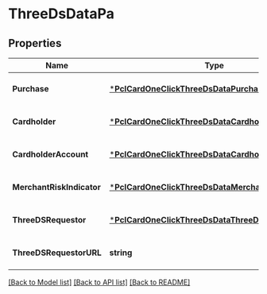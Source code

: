 # ThreeDsDataPa

## Properties
Name | Type | Description | Notes
------------ | ------------- | ------------- | -------------
**Purchase** | [***PclCardOneClickThreeDsDataPurchase**](PCL_CARDOneClick_threeDsData_purchase.md) |  | [optional] [default to null]
**Cardholder** | [***PclCardOneClickThreeDsDataCardholder**](PCL_CARDOneClick_threeDsData_cardholder.md) |  | [optional] [default to null]
**CardholderAccount** | [***PclCardOneClickThreeDsDataCardholderAccount**](PCL_CARDOneClick_threeDsData_cardholderAccount.md) |  | [optional] [default to null]
**MerchantRiskIndicator** | [***PclCardOneClickThreeDsDataMerchantRiskIndicator**](PCL_CARDOneClick_threeDsData_merchantRiskIndicator.md) |  | [optional] [default to null]
**ThreeDSRequestor** | [***PclCardOneClickThreeDsDataThreeDsRequestor**](PCL_CARDOneClick_threeDsData_threeDSRequestor.md) |  | [optional] [default to null]
**ThreeDSRequestorURL** | **string** |  | [optional] [default to null]

[[Back to Model list]](../README.md#documentation-for-models) [[Back to API list]](../README.md#documentation-for-api-endpoints) [[Back to README]](../README.md)

